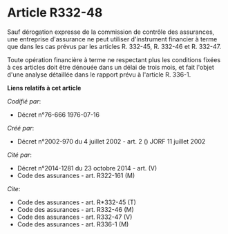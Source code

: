# Article R332-48

Sauf dérogation expresse de la commission de contrôle des assurances, une entreprise d'assurance ne peut utiliser
d'instrument financier à terme que dans les cas prévus par les articles R. 332-45, R. 332-46 et R. 332-47.

Toute opération financière à terme ne respectant plus les conditions fixées à ces articles doit être dénouée dans un délai de
trois mois, et fait l'objet d'une analyse détaillée dans le rapport prévu à l'article R. 336-1.

**Liens relatifs à cet article**

_Codifié par_:

  - Décret n°76-666 1976-07-16

_Créé par_:

  - Décret n°2002-970 du 4 juillet 2002 - art. 2 () JORF 11 juillet 2002

_Cité par_:

  - Décret n°2014-1281 du 23 octobre 2014 - art. (V)
  - Code des assurances - art. R322-161 (M)

_Cite_:

  - Code des assurances - art. R*332-45 (T)
  - Code des assurances - art. R332-46 (M)
  - Code des assurances - art. R332-47 (V)
  - Code des assurances - art. R336-1 (M)
